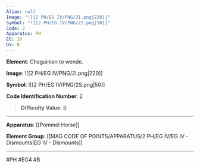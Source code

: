 ```yaml
---
Alias: null
Image: "![[2 PH/EG IV/PNG/2I.png|220]]"
Symbol: "![[2 PH/EG IV/PNG/2S.png|50]]"
Code: 2
Apparatus: PH
EG: IV
DV: B
---
```

**Element**: Chaguinian to wende.

**Image**:
![[2 PH/EG IV/PNG/2I.png|220]]

**Symbol**:
![[2 PH/EG IV/PNG/2S.png|50]]

**Code Identification Number**: 2

>**Difficulty Value**: B

___
**Apparatus**: [[Pommel Horse]]

**Element Group**: [[MAG CODE OF POINTS/APPARATUS/2 PH/EG IV/EG IV - Dismounts|EG IV - Dismounts]]
___
#PH #EG4 #B
